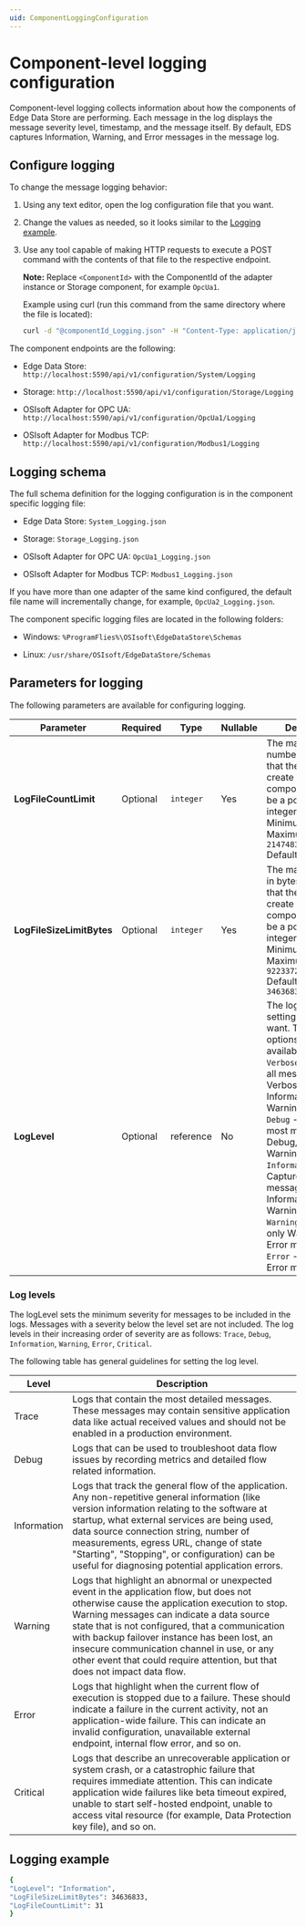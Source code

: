 ```yaml
---
uid: ComponentLoggingConfiguration
---
```


# Component-level logging configuration

Component-level logging collects information about how the components of Edge Data Store are performing. Each message in the log displays the message severity level, timestamp, and the message itself. By default, EDS captures Information, Warning, and Error messages in the message log.

## Configure logging

To change the message logging behavior:

1. Using any text editor, open the log configuration file that you want.

1. Change the values as needed, so it looks similar to the [Logging example](#logging-example).

1. Use any tool capable of making HTTP requests to execute a POST command with the contents of that file to the respective endpoint.

    **Note:**  Replace `<ComponentId>` with the ComponentId of the adapter instance or Storage component, for example `OpcUa1`.

      Example using curl (run this command from the same directory where the file is located):

      ```bash
      curl -d "@componentId_Logging.json" -H "Content-Type: application/json" -X PUT http://localhost:5590/api/v1/configuration/<ComponentId>/Logging
      ```

The component endpoints are the following:

  - Edge Data Store: `http://localhost:5590/api/v1/configuration/System/Logging`

  - Storage: `http://localhost:5590/api/v1/configuration/Storage/Logging`

  - OSIsoft Adapter for OPC UA: `http://localhost:5590/api/v1/configuration/OpcUa1/Logging`

  - OSIsoft Adapter for Modbus TCP: `http://localhost:5590/api/v1/configuration/Modbus1/Logging`

## Logging schema

The full schema definition for the logging configuration is in the component specific logging file:

  - Edge Data Store: `System_Logging.json`

  - Storage: `Storage_Logging.json`

  - OSIsoft Adapter for OPC UA: `OpcUa1_Logging.json`

  - OSIsoft Adapter for Modbus TCP: `Modbus1_Logging.json`
  
If you have more than one adapter of the same kind configured, the default file name will incrementally change, for example, `OpcUa2_Logging.json`.

The component specific logging files are located in the following folders:

  - Windows: `%ProgramFlies%\OSIsoft\EdgeDataStore\Schemas`

  - Linux: `/usr/share/OSIsoft/EdgeDataStore/Schemas`

## Parameters for logging

The following parameters are available for configuring logging.

| Parameter                   | Required | Type      | Nullable | Description |
| --------------------------- | ---------| --------  | -------- | ----------- |
| **LogFileCountLimit**       | Optional | `integer` | Yes      |  The maximum number of log files that the service will create for the component. It must be a positive integer.  <br> Minimum value: `1` <br> Maximum value: `2147483647` <br> Default value: `31`     |
| **LogFileSizeLimitBytes**   | Optional | `integer` | Yes      | The maximum size in bytes of log files that the service will create for the component. It must be a positive integer.     <br> Minimum value: `1000` <br> Maximum value: `9223372036854775807`  <br> Default value: `34636833`   |
| **LogLevel**                | Optional | reference | No       | The log level settings that you want. The following options are available: <br> `Verbose` - Captures all messages: Verbose, Debug, Information, Warning and Error <br> `Debug` - Captures most messages: Debug, Information, Warning and Error <br> `Information` - Captures most messages: Information, Warning and Error <br> `Warning` - Captures only Warning and Error messages <br> `Error` - Captures Error messages only |

### Log levels

The logLevel sets the minimum severity for messages to be included in the logs. Messages with a severity below the level set are not included. The log levels in their increasing order of severity are as follows: `Trace`, `Debug`, `Information`, `Warning`, `Error`, `Critical`.

The following table has general guidelines for setting the log level.

| **Level**                | **Description**|
|--------------------------|-----------|
| Trace         | Logs that contain the most detailed messages. These messages may contain sensitive application data like actual received values and should not be enabled in a production environment. |
| Debug | Logs that can be used to troubleshoot data flow issues by recording metrics and detailed flow related information. |
| Information | Logs that track the general flow of the application. Any non-repetitive general information (like version information relating to the software at startup, what external services are being used, data source connection string, number of measurements, egress URL, change of state "Starting", "Stopping", or configuration) can be useful for diagnosing potential application errors.  |
| Warning | Logs that highlight an abnormal or unexpected event in the application flow, but does not otherwise cause the application execution to stop. Warning messages can indicate a data source state that is not configured, that a communication with backup failover instance has been lost, an insecure communication channel in use, or any other event that could require attention, but that does not impact data flow. |
| Error | Logs that highlight when the current flow of execution is stopped due to a failure. These should indicate a failure in the current activity, not an application-wide failure. This can indicate an invalid configuration, unavailable external endpoint, internal flow error, and so on.|
| Critical | Logs that describe an unrecoverable application or system crash, or a catastrophic failure that requires immediate attention. This can indicate application wide failures like beta timeout expired, unable to start self-hosted endpoint, unable to access vital resource (for example, Data Protection key file), and so on. |

## Logging example

```bash
{
"LogLevel": "Information",
"LogFileSizeLimitBytes": 34636833,
"LogFileCountLimit": 31
}
```
